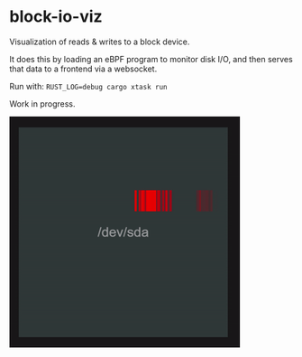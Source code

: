 # block-io-viz

Visualization of reads & writes to a block device.

It does this by loading an eBPF program to monitor disk I/O, and then serves that data to a frontend via a websocket.

Run with: `RUST_LOG=debug cargo xtask run`

Work in progress.

![block-io-viz demo gif](https://raw.githubusercontent.com/nickgarvey/block-io-viz/main/block-io-viz-demo.gif)
